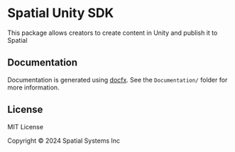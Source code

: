 # Spatial Unity SDK

This package allows creators to create content in Unity and publish it to Spatial

## Documentation

Documentation is generated using [docfx](https://github.com/dotnet/docfx). See the `Documentation/` folder for more information.

## License

MIT License

Copyright © 2024 Spatial Systems Inc

